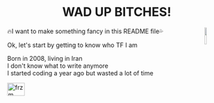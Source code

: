 
<h1 align="center">WAD UP BITCHES!</h1>
<div margi="0 0 20px 0">
<img width="10%" height="10%" align="right" src="https://i.pinimg.com/736x/90/68/d3/9068d39a1cc4173c33a69bd11a127fab.jpg">
<p>🔥I want to make something fancy in this README file💦</p>
<p>Ok, let's start by getting to know who TF I am</p>
<p>Born in 2008, living in Iran<br/>
I don't know what to write anymore<br/>
I started coding a year ago but wasted a lot of time</p>
<a href="https://discord.gg/frzm" target="blank"><img align="center" src="https://raw.githubusercontent.com/rahuldkjain/github-profile-readme-generator/master/src/images/icons/Social/discord.svg" alt="frzm" height="30" width="40" /></a>
</div>

